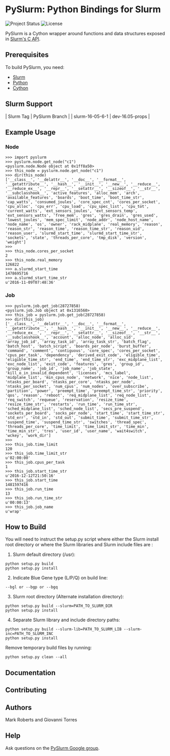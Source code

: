 # PySlurm: Python Bindings for Slurm

![Project Status](https://img.shields.io/badge/status-development-orange.svg)
![License](https://img.shields.io/badge/license-GPLv2-blue.svg)

PySlurm is a Cython wrapper around functions and data structures exposed in
[Slurm's C API](https://slurm.schedmd.com/api.html).

## Prerequisites

To build PySlurm, you need:

* [Slurm](https://slurm.schedmd.com)
* [Python](https://www.python.org)
* [Cython](http://cython.org)

## Slurm Support

| Slurm Tag | PySlurm Branch |
| slurm-16-05-6-1 | dev-16.05-props |


## Example Usage

### Node

```
>>> import pyslurm
>>> pyslurm.node.get_node("c1")
<pyslurm.node.Node object at 0x1ff8a50>
>>> this_node = pyslurm.node.get_node("c1")
>>> dir(this_node)
['__class__', '__delattr__', '__doc__', '__format__', '__getattribute__', '__hash__', '__init__', '__new__', '__reduce__', '__reduce_ex__', '__repr__', '__setattr__', '__sizeof__', '__str__', '__subclasshook__', 'active_features', 'alloc_mem', 'arch', 'available_features', 'boards', 'boot_time', 'boot_time_str', 'cap_watts', 'consumed_joules', 'core_spec_cnt', 'cores_per_socket', 'cpu_alloc', 'cpu_err', 'cpu_load', 'cpu_spec_list', 'cpu_tot', 'current_watts', 'ext_sensors_joules', 'ext_sensors_temp', 'ext_sensors_watts', 'free_mem', 'gres', 'gres_drain', 'gres_used', 'lowest_joules', 'mem_spec_limit', 'node_addr', 'node_host_name', 'node_name', 'os', 'owner', 'rack_midplane', 'real_memory', 'reason', 'reason_str', 'reason_time', 'reason_time_str', 'reason_uid', 'reason_user', 'slurmd_start_time', 'slurmd_start_time_str', 'sockets', 'state', 'threads_per_core', 'tmp_disk', 'version', 'weight']
>>>
>>> this_node.cores_per_socket
2
>>> this_node.real_memory
126822
>>> a.slurmd_start_time
1478695716
>>> a.slurmd_start_time_str
u'2016-11-09T07:48:36'
```

### Job

```
>>> pyslurm.job.get_job(28727858)
<pyslurm.job.Job object at 0x1316560>
>>> this_job = pyslurm.job.get_job(28727858)
>>> dir(this_job)
['__class__', '__delattr__', '__doc__', '__format__', '__getattribute__', '__hash__', '__init__', '__new__', '__reduce__', '__reduce_ex__', '__repr__', '__setattr__', '__sizeof__', '__str__', '__subclasshook__', 'account', 'alloc_node', 'alloc_sid', 'array_job_id', 'array_task_id', 'array_task_str', 'batch_flag', 'batch_host', 'batch_script', 'boards_per_node', 'burst_buffer', 'command', 'comment', 'contiguous', 'core_spec', 'cores_per_socket', 'cpus_per_task', 'dependency', 'derived_exit_code', 'eligible_time', 'eligible_time_str', 'end_time', 'end_time_str', 'exc_midplane_list', 'exc_node_list', 'exit_code', 'features', 'gres', 'group_id', 'group_name', 'job_id', 'job_name', 'job_state', 'kill_o_in_invalid_dependent', 'licenses', 'mcs_label', 'midplane_list', 'min_cpus_node', 'network', 'nice', 'node_list', 'ntasks_per_board', 'ntasks_per_core', 'ntasks_per_node', 'ntasks_per_socket', 'num_cpus', 'num_nodes', 'over_subscribe', 'partition', 'power', 'preempt_time', 'preempt_time_str', 'priority', 'qos', 'reason', 'reboot', 'req_midplane_list', 'req_node_list', 'req_switch', 'requeue', 'reservation', 'resize_time', 'resize_time_str', 'restarts', 'run_time', 'run_time_str', 'sched_midplane_list', 'sched_node_list', 'secs_pre_suspend', 'sockets_per_board', 'socks_per_node', 'start_time', 'start_time_str', 'std_err', 'std_in', 'std_out', 'submit_time', 'submit_time_str', 'suspend_time', 'suspend_time_str', 'switches', 'thread_spec', 'threads_per_core', 'time_limit', 'time_limit_str', 'time_min', 'time_min_str', 'tres', 'user_id', 'user_name', 'wait4switch', 'wckey', 'work_dir']
>>> 
>>> this_job.time_limit
120
>>> this_job.time_limit_str
u'02:00:00'
>>> this_job.cpus_per_task
1
>>> this_job.start_time_str
u'2016-12-12T21:50:16'
>>> this_job.start_time
1481597416
>>> this_job.run_time
13
>>> this_job.run_time_str
u'00:00:13'
>>> this_job.job_name
u'wrap'
```

## How to Build

You will need to instruct the setup.py script where either the Slurm install root 
directory or where the Slurm libraries and Slurm include files are :

1. Slurm default directory (/usr):

```
python setup.py build
python setup.py install
```

2. Indicate Blue Gene type (L/P/Q) on build line:

```
--bgl or --bgp or --bgq
```

3. Slurm root directory (Alternate installation directory):

```
python setup.py build --slurm=PATH_TO_SLURM_DIR
python setup.py install
```

4. Separate Slurm library and include directory paths:

```
python setup.py build --slurm-lib=PATH_TO_SLURM_LIB --slurm-inc=PATH_TO_SLURM_INC
python setup.py install
```

Remove temporary build files by running:

```
python setup.py clean --all
```

## Documentation 

## Contributing

## Authors

Mark Roberts and Giovanni Torres

## Help

Ask questions on the [PySlurm Google
group](https://groups.google.com/forum/#!forum/pyslurm).
